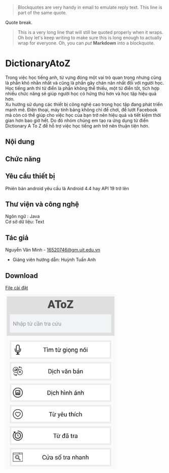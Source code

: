 > Blockquotes are very handy in email to emulate reply text.
> This line is part of the same quote.

Quote break.

> This is a very long line that will still be quoted properly when it wraps. Oh boy let's keep writing to make sure this is long enough to actually wrap for everyone. Oh, you can *put* **Markdown** into a blockquote. 

# DictionaryAtoZ
Trong việc học tiếng anh, từ vựng đóng một vai trò quan trọng nhưng cũng là phần khó nhằn nhất và cũng là phần gây chán nản nhất đối với người học. Học tiếng anh thì từ điển là phần không thể thiếu, một từ điển tốt, tích hợp nhiều chức năng sẽ giúp người học có hứng thú hơn và học tập hiệu quả hơn.                                                                                                
Xu hướng sử dụng các thiết bị công nghệ cao trong học tập đang phát triển mạnh mẽ. Điện thoại, máy tính bảng không chỉ để chơi, để lướt Facebook mà còn có thể giúp cho việc học của bạn trở nên hiệu quả và tiết kiệm thời gian hơn bao giờ hết. Do đó nhóm chúng em tạo ra ứng dụng từ điển Dictionary A To Z để hỗ trợ việc học tiếng anh trở nên thuận tiện hơn.
## Nội dung


## Chức năng
## Yêu cầu thiết bị
Phiên bản android yêu cầu là Android 4.4 hay API 19 trở lên
## Thư viện và công nghệ
Ngôn ngữ : Java                                                                                                                         
Cơ sở dữ liệu: Text
## Tác giả
Nguyễn Văn Minh - 16520746@gm.uit.edu.vn
* Giảng viên hướng dẫn: Huỳnh Tuấn Anh
## Download
[File cài đặt](https://drive.google.com/file/d/1UBkDtACueSeBQRx7hHgeaRqLskix7Yna/view?usp=sharing)


![alt text](https://github.com/minilog/Picture/blob/master/1.Giao%20di%E1%BB%87n%20Menu%20l%E1%BB%B1a%20ch%E1%BB%8Dn.png "Logo Title Text 1")

